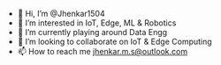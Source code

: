 - 👋 Hi, I’m @Jhenkar1504
- 👀 I’m interested in IoT, Edge, ML & Robotics
- 🌱 I’m currently playing around Data Engg
- 💞️ I’m looking to collaborate on IoT & Edge Computing
- 📫 How to reach me jhenkar.m.s@outlook.com

<!---
Jhenkar1504/Jhenkar1504 is a ✨ special ✨ repository because its `README.md` (this file) appears on your GitHub profile.
You can click the Preview link to take a look at your changes.
--->

